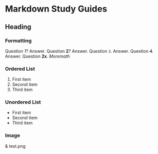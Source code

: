# Markdown Study Guides

## Heading

### Formatting

Question *1*? Answer.
Question **2**? Answer.
Question `3`. Answer.
Question ~~4~~. Answer. 
Question $\textbf{2x}$. $More math$

### Ordered List

1. First item
2. Second item
3. Third item

### Unordered List

- First item
- Second item
- Third item

### Image

& test.png

